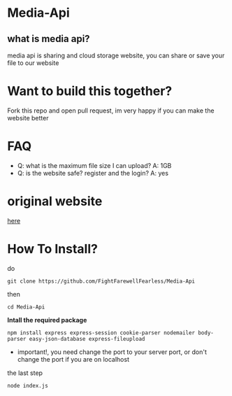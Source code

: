 # Media-Api
## what is media api?
media api is sharing and cloud storage website, you can share or save your file to our website

# Want to build this together?
Fork this repo and open pull request, im very happy if you can make the website better

# FAQ
* Q: what is the maximum file size I can upload?
A: 1GB
* Q: is the website safe? register and the login?
A: yes

# original website
[here](https://mediaapi.uk.to)

# How To Install?
do
```
git clone https://github.com/FightFarewellFearless/Media-Api
```
then 
```
cd Media-Api
```
**Intall the required package**
```
npm install express express-session cookie-parser nodemailer body-parser easy-json-database express-fileupload
```
* important!, you need change the port to your server port, or don't change the port if you are on localhost

the last step
```
node index.js
```
